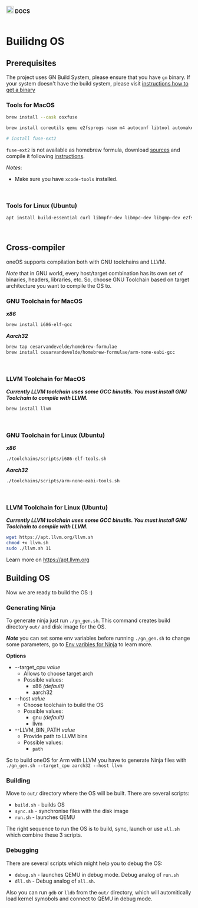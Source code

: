 <img src="https://raw.githubusercontent.com/nimelehin/oneOS/master/assets/logo/logo_blue_512.png" width="20"> <b> DOCS</b></br></br>

# Builidng OS

## Prerequisites

The project uses GN Build System, please ensure that you have `gn` binary. If your system doesn't have the build system, please visit [instructions how to get a binary](https://github.com/nimelehin/oneOS/blob/master/docs/getting_gn.md)

### Tools for MacOS

```bash
brew install --cask osxfuse

brew install coreutils qemu e2fsprogs nasm m4 autoconf libtool automake bash gcc@10 ninja

# install fuse-ext2
```

`fuse-ext2` is not available as homebrew formula, download [sources](https://github.com/alperakcan/fuse-ext2) and compile it following [instructions](https://apple.stackexchange.com/questions/226981/how-do-i-install-fuse-ext2-to-use-with-osxfuse).

*Notes*:

* Make sure you have `xcode-tools` installed.

</br>

### Tools for Linux (Ubuntu)

```bash
apt install build-essential curl libmpfr-dev libmpc-dev libgmp-dev e2fsprogs qemu-system-i386 qemu-utils nasm fuseext2 ninja
```

</br>

## Cross-compiler

oneOS supports compilation both with GNU toolchains and LLVM. 

*Note* that in GNU world, every host/target combination has its own set of binaries, headers, libraries, etc. So, choose GNU Toolchain based on target architecture you want to compile the OS to.

### GNU Toolchain for MacOS

***x86***

```bash
brew install i686-elf-gcc
```

***Aarch32***

```bash
brew tap cesarvandevelde/homebrew-formulae
brew install cesarvandevelde/homebrew-formulae/arm-none-eabi-gcc
```

</br>

### LLVM Toolchain for MacOS

***Currently LLVM toolchain uses some GCC binutils. You must install GNU Toolchain to compile with LLVM.***

```bash
brew install llvm
```

</br>

### GNU Toolchain for Linux (Ubuntu)

***x86***

```bash
./toolchains/scripts/i686-elf-tools.sh
```

***Aarch32***

```bash
./toolchains/scripts/arm-none-eabi-tools.sh
```

</br>

### LLVM Toolchain for Linux (Ubuntu)

***Currently LLVM toolchain uses some GCC binutils. You must install GNU Toolchain to compile with LLVM.***

```bash
wget https://apt.llvm.org/llvm.sh
chmod +x llvm.sh
sudo ./llvm.sh 11
```

Learn more on <https://apt.llvm.org>

## Building OS

Now we are ready to build the OS :)

### Generating Ninja

To generate ninja just run `./gn_gen.sh`. This command creates build directory `out/` and disk image for the OS.

***Note*** you can set some env variables before running `./gn_gen.sh` to change some parameters, go to [Env varibles for Ninja]() to learn more.

**Options**

* --target_cpu *value*
  * Allows to choose target arch
  * Possible values:
    * x86 *(default)*
    * aarch32
* --host *value*
  * Choose toolchain to build the OS
  * Possible values:
    * gnu *(default)*
    * llvm
* --LLVM_BIN_PATH *value*
  * Provide path to LLVM bins
  * Possible values:
    * `path`

So to build oneOS for Arm with LLVM you have to generate Ninja files with `./gn_gen.sh --target_cpu aarch32 --host llvm`

### Building

Move to `out/` directory where the OS will be built. There are several scripts:

* `build.sh` - builds OS
* `sync.sh` - synchronise files with the disk image
* `run.sh` - launches QEMU

The right sequence to run the OS is to build, sync, launch or use `all.sh` which combine these 3 scripts.

### Debugging

There are several scripts which might help you to debug the OS:

* `debug.sh` - launches QEMU in debug mode. Debug analog of `run.sh`
* `dll.sh` - Debug analog of `all.sh`.

Also you can run `gdb` or `lldb` from the `out/` directory, which will automitically load kernel symobols and connect to QEMU in debug mode.
